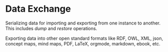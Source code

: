 # Data Exchange

   Serializing data for importing and exporting from one instance to
   another. This includes *dump* and *restore* operations.

   Exporting data into other open standard formats like RDF, OWL, XML,
   json, concept maps, mind maps, PDF, LaTeX, orgmode, markdown,
   ebook, etc.


